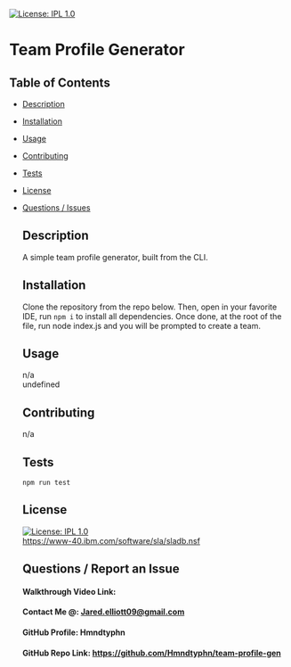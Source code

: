 [![License: IPL 1.0](https://img.shields.io/badge/License-IPL%201.0-blue.svg)](https://opensource.org/licenses/IPL-1.0)
  # Team Profile Generator
## Table of Contents 
* [Description](#Description)  <br>
* [Installation](#Installation)<br>
* [Usage](#Usage)<br>
* [Contributing](#Contributing)<br>
* [Tests](#Tests)<br>
* [License](#License)<br>
* [Questions / Issues](#Questions)<br>
  ## Description
  A simple team profile generator, built from the CLI.
  ## Installation
  Clone the repository from the repo below. Then, open in your favorite IDE, run `npm i` to install all dependencies. Once done, at the root of the file, run node index.js and you will be prompted to create a team.
  ## Usage
  n/a<br>
  undefined
  ## Contributing
  n/a <br>
  
  
  ## Tests
  `npm run test`
  
  ## License
  [![License: IPL 1.0](https://img.shields.io/badge/License-IPL%201.0-blue.svg)](https://opensource.org/licenses/IPL-1.0)
  <br>
  https://www-40.ibm.com/software/sla/sladb.nsf 
  ## Questions / Report an Issue

  #### Walkthrough Video Link:
  #### Contact Me @: Jared.elliott09@gmail.com<br>
  #### GitHub Profile: Hmndtyphn
  #### GitHub Repo Link: https://github.com/Hmndtyphn/team-profile-gen

  
